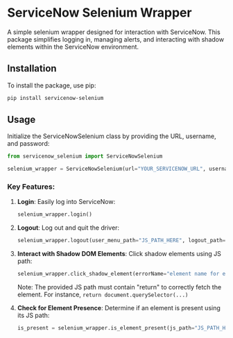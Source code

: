# ServiceNow Selenium Wrapper

A simple selenium wrapper designed for interaction with ServiceNow. This package simplifies logging in, managing alerts, and interacting with shadow elements within the ServiceNow environment.

## Installation

To install the package, use pip:

```bash
pip install servicenow-selenium
```

## Usage

Initialize the ServiceNowSelenium class by providing the URL, username, and password:

```python
from servicenow_selenium import ServiceNowSelenium

selenium_wrapper = ServiceNowSelenium(url="YOUR_SERVICENOW_URL", username="YOUR_USERNAME", password="YOUR_PASSWORD")
```

### Key Features:

1. **Login**:
   Easily log into ServiceNow:

   ```python
   selenium_wrapper.login()
   ```
2. **Logout**:
   Log out and quit the driver:

   ```python
   selenium_wrapper.logout(user_menu_path="JS_PATH_HERE", logout_path="JS_PATH_HERE")
   ```
3. **Interact with Shadow DOM Elements**:
   Click shadow elements using JS path:

   ```python
   selenium_wrapper.click_shadow_element(errorName="element name for error reference", js_path="JS_PATH_HERE")
   ```
   Note: The provided JS path must contain "return" to correctly fetch the element. For instance, `return document.querySelector(...)`
4. **Check for Element Presence**:
   Determine if an element is present using its JS path:

   ```python
   is_present = selenium_wrapper.is_element_present(js_path="JS_PATH_HERE")
   ```
